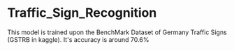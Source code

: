 # Traffic_Sign_Recognition

This model is trained upon the BenchMark Dataset of Germany Traffic Signs (GSTRB in kaggle).
It's accuracy is around 70.6%

